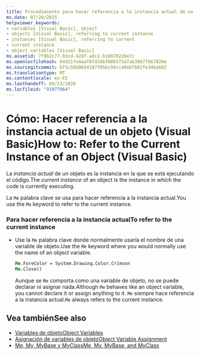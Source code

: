 ```yaml
---
title: Procedimiento para hacer referencia a la instancia actual de un objeto
ms.date: 07/20/2015
helpviewer_keywords:
- variables [Visual Basic], object
- objects [Visual Basic], referring to current instance
- instances [Visual Basic], referring to current
- current instance
- object variables [Visual Basic]
ms.assetid: 7f9b2c77-03cd-428f-adc2-b18070226e7c
ms.openlocfilehash: 64d21fe4aaf6fd34bf880373a7ab3067fb67820e
ms.sourcegitcommit: bf5c5850654187705bc94cc40ebfb62fe346ab02
ms.translationtype: MT
ms.contentlocale: es-ES
ms.lasthandoff: 09/23/2020
ms.locfileid: "91077064"
---
```

# <a name="how-to-refer-to-the-current-instance-of-an-object-visual-basic"></a><span data-ttu-id="f0350-102">Cómo: Hacer referencia a la instancia actual de un objeto (Visual Basic)</span><span class="sxs-lookup"><span data-stu-id="f0350-102">How to: Refer to the Current Instance of an Object (Visual Basic)</span></span>

<span data-ttu-id="f0350-103">La *instancia actual* de un objeto es la instancia en la que se está ejecutando el código.</span><span class="sxs-lookup"><span data-stu-id="f0350-103">The *current instance* of an object is the instance in which the code is currently executing.</span></span>  
  
 <span data-ttu-id="f0350-104">La `Me` palabra clave se usa para hacer referencia a la instancia actual.</span><span class="sxs-lookup"><span data-stu-id="f0350-104">You use the `Me` keyword to refer to the current instance.</span></span>  
  
### <a name="to-refer-to-the-current-instance"></a><span data-ttu-id="f0350-105">Para hacer referencia a la instancia actual</span><span class="sxs-lookup"><span data-stu-id="f0350-105">To refer to the current instance</span></span>  
  
- <span data-ttu-id="f0350-106">Use la `Me` palabra clave donde normalmente usaría el nombre de una variable de objeto.</span><span class="sxs-lookup"><span data-stu-id="f0350-106">Use the `Me` keyword where you would normally use the name of an object variable.</span></span>  
  
    ```vb  
    Me.ForeColor = System.Drawing.Color.Crimson  
    Me.Close()  
    ```  
  
     <span data-ttu-id="f0350-107">Aunque se `Me` comporta como una variable de objeto, no se puede declarar ni asignar nada.</span><span class="sxs-lookup"><span data-stu-id="f0350-107">Although `Me` behaves like an object variable, you cannot declare it or assign anything to it.</span></span> <span data-ttu-id="f0350-108">`Me` siempre hace referencia a la instancia actual.</span><span class="sxs-lookup"><span data-stu-id="f0350-108">`Me` always refers to the current instance.</span></span>  
  
## <a name="see-also"></a><span data-ttu-id="f0350-109">Vea también</span><span class="sxs-lookup"><span data-stu-id="f0350-109">See also</span></span>

- [<span data-ttu-id="f0350-110">Variables de objeto</span><span class="sxs-lookup"><span data-stu-id="f0350-110">Object Variables</span></span>](object-variables.md)
- [<span data-ttu-id="f0350-111">Asignación de variables de objeto</span><span class="sxs-lookup"><span data-stu-id="f0350-111">Object Variable Assignment</span></span>](object-variable-assignment.md)
- [<span data-ttu-id="f0350-112">Me, My, MyBase y MyClass</span><span class="sxs-lookup"><span data-stu-id="f0350-112">Me, My, MyBase, and MyClass</span></span>](../../program-structure/me-my-mybase-and-myclass.md)
